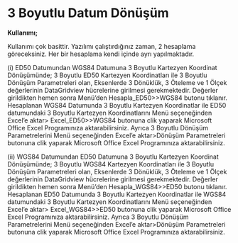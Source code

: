 # 3 Boyutlu Datum Dönüşüm

**Kullanımı;**

Kullanımı çok basittir. Yazılımı çalıştırdığınız zaman, 2 hesaplama göreceksiniz. Her bir hesaplama kendi içinde ayrı yapılmaktadır.

(i) ED50 Datumundan WGS84 Datumuna 3 Boyutlu Kartezyen Koordinat Dönüşümünde; 3 Boyutlu ED50 Kartezyen Koordinatları ile 3 Boyutlu Dönüşüm Parametreleri olan, Eksenlerde 3 Dönüklük, 3 Öteleme ve 1 Ölçek değerlerinin DataGridview hücrelerine girilmesi gerekmektedir. Değerler girildikten hemen sonra Menü’den Hesapla_ED50>>WGS84 butonu tıklanır. Hesaplanan WGS84 Datumunda 3 Boyutlu Kartezyen Koordinatlar ile ED50 datumundaki 3 Boyutlu Kartezyen Koordinatlarını Menü seçeneğinden  Excel’e aktar> Excel_ED50>>WGS84  butonuna clik yaparak Microsoft Office Excel Programınıza aktarabilirsiniz. Ayrıca 3 Boyutlu Dönüşüm Parametrelerini Menü seçeneğinden  Excel’e aktar>Dönüşüm Parametreleri butonuna clik yaparak Microsoft Office Excel Programınıza aktarabilirsiniz.

(ii) WGS84 Datumundan  ED50 Datumuna 3 Boyutlu Kartezyen Koordinat Dönüşümünde; 3 Boyutlu WGS84 Kartezyen Koordinatları ile 3 Boyutlu Dönüşüm Parametreleri olan, Eksenlerde 3 Dönüklük, 3 Öteleme ve 1 Ölçek değerlerinin DataGridview hücrelerine girilmesi gerekmektedir. Değerler girildikten hemen sonra Menü’den Hesapla_WGS84>>ED50 butonu tıklanır. Hesaplanan ED50 Datumunda 3 Boyutlu Kartezyen Koordinatlar ile WGS84 datumundaki 3 Boyutlu Kartezyen Koordinatlarını Menü seçeneğinden  Excel’e aktar> Excel_WGS84>>ED50  butonuna clik yaparak Microsoft Office Excel Programınıza aktarabilirsiniz. Ayrıca 3 Boyutlu Dönüşüm Parametrelerini Menü seçeneğinden  Excel’e aktar>Dönüşüm Parametreleri butonuna clik yaparak Microsoft Office Excel Programınıza aktarabilirsiniz.
